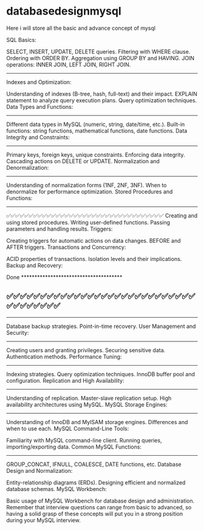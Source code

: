 # databasedesignmysql
Here i will store all the basic and advance concept of mysql


SQL Basics:

SELECT, INSERT, UPDATE, DELETE queries.
Filtering with WHERE clause.
Ordering with ORDER BY.
Aggregation using GROUP BY and HAVING.
JOIN operations: INNER JOIN, LEFT JOIN, RIGHT JOIN.



------------------------------------------------------------------------------------------------------


Indexes and Optimization:

Understanding of indexes (B-tree, hash, full-text) and their impact.
EXPLAIN statement to analyze query execution plans.
Query optimization techniques.
Data Types and Functions:


-----------------------------------------------------------------------------------



Different data types in MySQL (numeric, string, date/time, etc.).
Built-in functions: string functions, mathematical functions, date functions.
Data Integrity and Constraints:



---------------------------------------------------------------------------------------------

Primary keys, foreign keys, unique constraints.
Enforcing data integrity.
Cascading actions on DELETE or UPDATE.
Normalization and Denormalization:



----------------------------------------------------------------------------------------------
Understanding of normalization forms (1NF, 2NF, 3NF).
When to denormalize for performance optimization.
Stored Procedures and Functions:



-----------------------------------------------------------------------------------------

✅✅✅✅✅✅✅✅✅✅✅✅✅✅✅✅✅✅✅✅✅✅✅✅✅✅✅✅✅✅✅✅✅✅✅
Creating and using stored procedures.
Writing user-defined functions.
Passing parameters and handling results.
Triggers:

Creating triggers for automatic actions on data changes.
BEFORE and AFTER triggers.
Transactions and Concurrency:

ACID properties of transactions.
Isolation levels and their implications.
Backup and Recovery:


Done  **************************************

✅✅✅✅✅✅✅✅✅✅✅✅✅✅✅✅✅✅✅✅✅✅✅✅✅✅✅✅✅✅✅✅✅✅✅✅
-------------------------------------------------------------



----------------------------------------------------
Database backup strategies.
Point-in-time recovery.
User Management and Security:

-------------------------------------------------------------

Creating users and granting privileges.
Securing sensitive data.
Authentication methods.
Performance Tuning:



------------------------------------------------------------
Indexing strategies.
Query optimization techniques.
InnoDB buffer pool and configuration.
Replication and High Availability:



----------------------------------------------------------
Understanding of replication.
Master-slave replication setup.
High availability architectures using MySQL.
MySQL Storage Engines:


------------------------------------------------------------

Understanding of InnoDB and MyISAM storage engines.
Differences and when to use each.
MySQL Command-Line Tools:

Familiarity with MySQL command-line client.
Running queries, importing/exporting data.
Common MySQL Functions:


---------------------------------------------------------------------
GROUP_CONCAT, IFNULL, COALESCE, DATE functions, etc.
Database Design and Normalization:

Entity-relationship diagrams (ERDs).
Designing efficient and normalized database schemas.
MySQL Workbench:

Basic usage of MySQL Workbench for database design and administration.
Remember that interview questions can range from basic to advanced, so having a solid grasp of these concepts will put you in a strong position during your MySQL interview.
